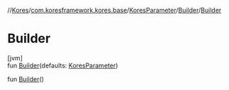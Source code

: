 //[Kores](../../../../index.md)/[com.koresframework.kores.base](../../index.md)/[KoresParameter](../index.md)/[Builder](index.md)/[Builder](-builder.md)

# Builder

[jvm]\
fun [Builder](-builder.md)(defaults: [KoresParameter](../index.md))

fun [Builder](-builder.md)()

